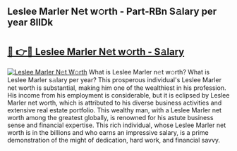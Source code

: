 ## Leslee Marler N𝚎t w𝚘rth - Part-RBn S𝚊lary per year 8llDk

# <h2><a href="http://gc51x8.nevu.top/?p=Leslee+Marler">🔗 👉🔴 Leslee Marler N𝚎t w𝚘rth - S𝚊lary</a></h2>

[![Leslee Marler N𝚎t W𝚘rth](https://i.imgur.com/Oavwk0R.jpeg)](http://gc51x8.nevu.top/?p=Leslee+Marler)
What is Leslee Marler n𝚎t w𝚘rth? What is Leslee Marler s𝚊lary per year?
This prosperous individual's Leslee Marler net worth is substantial, making him one of the wealthiest in his profession. His income from his employment is considerable, but it is eclipsed by Leslee Marler net worth, which is attributed to his diverse business activities and extensive real estate portfolio. This wealthy man, with a Leslee Marler net worth among the greatest globally, is renowned for his astute business sense and financial expertise. This rich individual, whose Leslee Marler net worth is in the billions and who earns an impressive salary, is a prime demonstration of the might of dedication, hard work, and financial savvy.
